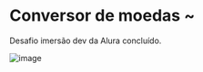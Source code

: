 # Conversor de moedas ~

Desafio imersão dev da Alura concluído. 

![image](https://user-images.githubusercontent.com/38231334/133317165-7635b2ee-babf-4f0e-b38d-64180851f121.png)
